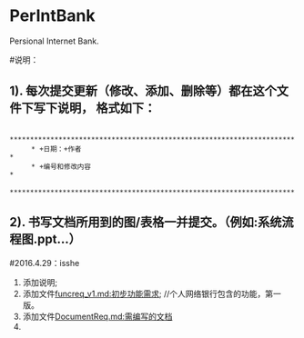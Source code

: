 # PerIntBank  
Persional Internet Bank.

#说明：  
##      1). 每次提交更新（修改、添加、删除等）都在这个文件下写下说明， 格式如下：  
      
      　　**********************************************************************  
      　　* +日期：+作者                                                       *  
      　　* +编号和修改内容                                                    *  
      　　**********************************************************************    
      
##      2). 书写文档所用到的图/表格一并提交。（例如:系统流程图.ppt...）  
      
      
#2016.4.29：isshe  
1. 添加说明;  
2. 添加文件[funcreq_v1.md:初步功能需求](https://github.com/OurScream/PerIntBank/blob/master/funcreq.md);                 //个人网络银行包含的功能，第一版。  
3. 添加文件[DocumentReq.md:需编写的文档](https://github.com/OurScream/PerIntBank/blob/master/DocumentReq_v1.md)  
4. 
